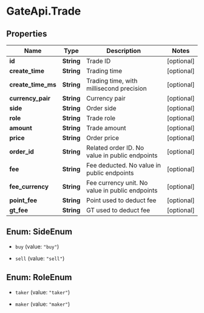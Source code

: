 # GateApi.Trade

## Properties

Name | Type | Description | Notes
------------ | ------------- | ------------- | -------------
**id** | **String** | Trade ID | [optional] 
**create_time** | **String** | Trading time | [optional] 
**create_time_ms** | **String** | Trading time, with millisecond precision | [optional] 
**currency_pair** | **String** | Currency pair | [optional] 
**side** | **String** | Order side | [optional] 
**role** | **String** | Trade role | [optional] 
**amount** | **String** | Trade amount | [optional] 
**price** | **String** | Order price | [optional] 
**order_id** | **String** | Related order ID. No value in public endpoints | [optional] 
**fee** | **String** | Fee deducted. No value in public endpoints | [optional] 
**fee_currency** | **String** | Fee currency unit. No value in public endpoints | [optional] 
**point_fee** | **String** | Point used to deduct fee | [optional] 
**gt_fee** | **String** | GT used to deduct fee | [optional] 

## Enum: SideEnum

* `buy` (value: `"buy"`)

* `sell` (value: `"sell"`)


## Enum: RoleEnum

* `taker` (value: `"taker"`)

* `maker` (value: `"maker"`)


